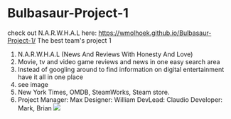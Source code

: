 # Bulbasaur-Project-1 
check out N.A.R.W.H.A.L here: https://wmolhoek.github.io/Bulbasaur-Project-1/
The best team's project 1
1) N.A.R.W.H.A.L (News And Reviews With Honesty And Love)
2) Movie, tv and video game reviews and news in one easy search area
3) Instead of googling around to find information on digital entertainment have it all in one place
4) see image
5)  New York Times, OMDB, SteamWorks, Steam store.
6) 	Project Manager: Max
	Designer: William
	DevLead: Claudio
	Developer: Mark, Brian
    <img src="./assets/images/narwhal wireframe.png">